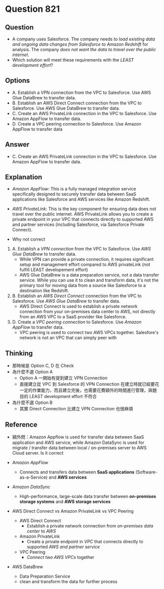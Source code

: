 # Question 821
## Question
* A company uses Salesforce. The company needs to *load existing data and ongoing data changes from Salesforce to Amazon Redshift* for analysis. The company *does not want the data to travel over the public internet*.
* Which solution will meet these requirements with the *LEAST development effort*?

## Options
* A. Establish a VPN connection from the VPC to Salesforce. Use AWS Glue DataBrew to transfer data.
* B. Establish an AWS Direct Connect connection from the VPC to Salesforce. Use AWS Glue DataBrew to transfer data.
* C. Create an AWS PrivateLink connection in the VPC to Salesforce. Use Amazon AppFlow to transfer data.
* D. Create a VPC peering connection to Salesforce. Use Amazon AppFlow to transfer data

## Answer
* C. Create an AWS PrivateLink connection in the VPC to Salesforce. Use Amazon AppFlow to transfer data.


## Explanation
* *Amazon AppFlow*: This is a fully managed integration service specifically designed to securely transfer data between SaaS applications like Salesforce and AWS services like Amazon Redshift.
* *AWS PrivateLink*: This is the key component for ensuring data does not travel over the public internet. AWS PrivateLink allows you to create a private endpoint in your VPC that connects directly to supported AWS and partner services (including Salesforce, via Salesforce Private Connect).

* Why not correct
1. A. Establish a *VPN connection* from the VPC to Salesforce. Use *AWS Glue DataBrew* to transfer data.
   * While VPN can provide a private connection, it requires significant setup and management effort compared to AWS privateLink (not fulfill LEAST developement effort)
   * AWS Glue DataBrew is a data preparation service, not a data transfer service. While you can use it to clean and transform data, it's not the primary tool for moving data from a source like Salesforce to a destination like Redshift. 
2. B. Establish an *AWS Direct Connect* connection from the VPC to Salesforce. Use *AWS Glue DataBrew* to transfer data.
   * AWS Direct Connect is used to establish a private network connection from your on-premises data center to AWS, not directly from an AWS VPC to a SaaS provider like Salesforce.
3. D. Create a *VPC peering connection* to Salesforce. Use *Amazon AppFlow* to transfer data.
   * VPC peering is used to connect two AWS VPCs together. Salesfore's network is not an VPC that can simply peer with

## Thinking
* 那時候是 Option C, D 在 Check
* 為什麼不選 Option A 
  * Option A 一開始有提到建立 VPN Connection
  * 直接建立從 VPC 到 Salesforce 的 VPN Connection 在建立時就已經要花一定的作業能力，而且建立完後，也需要花費額外的時間進行管理，與題目的 LEAST development effort 不符合
* 為什麼不選 Option B
  * 其實 Direct Connection 比建立 VPN Connection 也很麻煩

## Reference
* 額外問：Amazon Appflow is used for transfer data between SaaS application and AWS service, while Amazon DataSync is used for migrate / transfer data between local / on-premises server to AWS Cloud server. Is it correct
* *Amazon AppFlow*
  * Connects and transfers data between **SaaS applications** (Software-as-a-Service) and **AWS services**
* *Amazon DataSync*
  * High-performance, large-scale data transfer between **on-premises storage systems** and **AWS storage services**

* AWS Direct Connect vs Amazon PrivateLink vs VPC Peering
  * AWS Direct Connect
    * Establish a private network connection from *on-premises data center* to *AWS*
  * Amazon PrivateLink
    * Create a private endpoint in *VPC* that connects directly to supported *AWS and partner service*
  * VPC Peering
    * *Connect two AWS VPCs* together

* AWS DataBrew
  * Data Preparation Service
  * clean and transform the data for further process